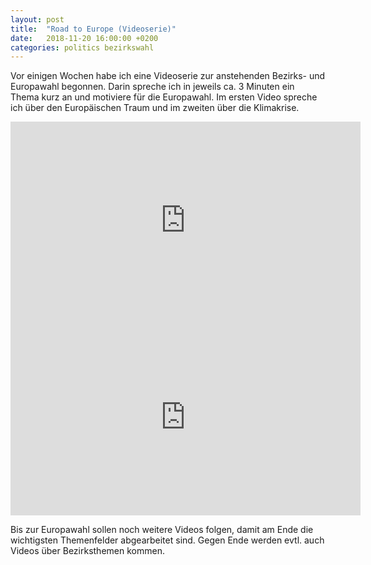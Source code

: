 ```yaml
---
layout: post
title:  "Road to Europe (Videoserie)"
date:   2018-11-20 16:00:00 +0200
categories: politics bezirkswahl
---
```


Vor einigen Wochen habe ich eine Videoserie zur anstehenden Bezirks- und Europawahl begonnen. Darin spreche
ich in jeweils ca. 3 Minuten ein Thema kurz an und motiviere für die Europawahl. Im ersten Video spreche ich über den
Europäischen Traum und im zweiten über die Klimakrise.

<div class="embed-responsive embed-responsive-16by9">
<iframe class="responsive-item" width="560" height="315" 
src="https://www.youtube-nocookie.com/embed/ZNvxDGjDzmY" 
frameborder="0" allow="accelerometer; encrypted-media; gyroscope; picture-in-picture" allowfullscreen></iframe>
</div>

<div class="embed-responsive embed-responsive-16by9">
<iframe class="responsive-item" width="560" height="315" 
src="https://www.youtube-nocookie.com/embed/YQ_DttUbOWo" 
frameborder="0" allow="accelerometer; encrypted-media; gyroscope; picture-in-picture" allowfullscreen></iframe>
</div>

Bis zur Europawahl sollen noch weitere Videos folgen, damit am Ende die wichtigsten Themenfelder abgearbeitet sind.
Gegen Ende werden evtl. auch Videos über Bezirksthemen kommen. 